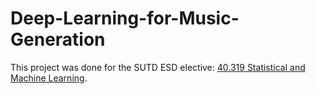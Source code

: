 # Deep-Learning-for-Music-Generation

This project was done for the SUTD ESD elective: <a href="https://esd.sutd.edu.sg/courses/01113-statistical-machine-learning/" target="_blank">40.319 Statistical and Machine Learning</a>.
